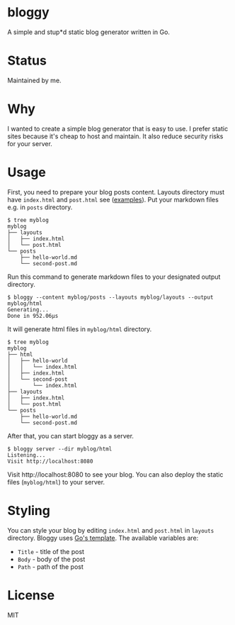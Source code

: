 # bloggy
A simple and stup*d static blog generator written in Go.

# Status
Maintained by me.

# Why
I wanted to create a simple blog generator that is easy to use. I prefer static sites because it's cheap to host and maintain. It also reduce security risks for your server.

# Usage
First, you need to prepare your blog posts content. Layouts directory must have `index.html` and `post.html` see ([examples](examples/layouts)). Put your markdown files e.g. in `posts` directory.
```
$ tree myblog
myblog
├── layouts
│   ├── index.html
│   └── post.html
└── posts
    ├── hello-world.md
    └── second-post.md
```

Run this command to generate markdown files to your designated output directory.

```
$ bloggy --content myblog/posts --layouts myblog/layouts --output myblog/html
Generating...
Done in 952.06µs
```

It will generate html files in `myblog/html` directory.
```
$ tree myblog
myblog
├── html
│   ├── hello-world
│   │   └── index.html
│   ├── index.html
│   └── second-post
│       └── index.html
├── layouts
│   ├── index.html
│   └── post.html
└── posts
    ├── hello-world.md
    └── second-post.md
```

After that, you can start bloggy as a server.
```
$ bloggy server --dir myblog/html
Listening...
Visit http://localhost:8080
```

Visit http://localhost:8080 to see your blog. You can also deploy the static files (`myblog/html`) to your server.

# Styling
You can style your blog by editing `index.html` and `post.html` in `layouts` directory. Bloggy uses [Go's template](https://golang.org/pkg/text/template/). The available variables are:

- `Title` - title of the post
- `Body` - body of the post
- `Path` - path of the post

# License
MIT